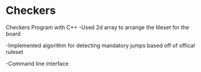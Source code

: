 # Checkers

Checkers Program with C++
-Used 2d array to arrange the tileset for the board

-Implemented algorithm for detecting mandatory jumps based off of offical ruleset 

-Command line interface
